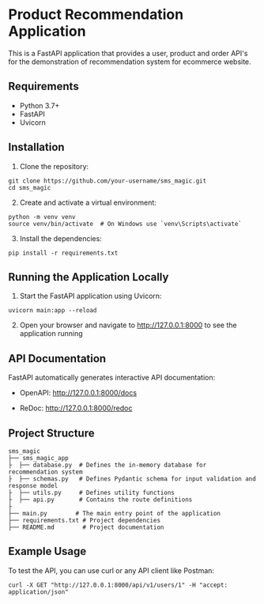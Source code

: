 # Product Recommendation Application

This is a FastAPI application that provides a user, product and order API's for the demonstration 
of recommendation system for ecommerce website.

## Requirements

- Python 3.7+
- FastAPI
- Uvicorn

## Installation

1. Clone the repository:

```
git clone https://github.com/your-username/sms_magic.git
cd sms_magic
```

2. Create and activate a virtual environment:

```
python -m venv venv
source venv/bin/activate  # On Windows use `venv\Scripts\activate`
```

3. Install the dependencies:

```
pip install -r requirements.txt
```

## Running the Application Locally

1. Start the FastAPI application using Uvicorn:

```
uvicorn main:app --reload
```

2. Open your browser and navigate to http://127.0.0.1:8000 to see the application running

## API Documentation

FastAPI automatically generates interactive API documentation:

- OpenAPI: http://127.0.0.1:8000/docs

- ReDoc: http://127.0.0.1:8000/redoc

## Project Structure

```
sms_magic
├── sms_magic_app
├  ├── database.py  # Defines the in-memory database for recommendation system
├  ├── schemas.py   # Defines Pydantic schema for input validation and response model
├  ├── utils.py     # Defines utility functions
├  ├── api.py       # Contains the route definitions
├
├── main.py        # The main entry point of the application
├── requirements.txt # Project dependencies
├── README.md        # Project documentation

```

## Example Usage

To test the API, you can use curl or any API client like Postman:

```
curl -X GET "http://127.0.0.1:8000/api/v1/users/1" -H "accept: application/json"
```

